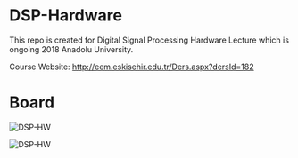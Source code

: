 # DSP-Hardware

This repo is created for Digital Signal Processing Hardware Lecture which is ongoing 2018 Anadolu University. 

Course Website: http://eem.eskisehir.edu.tr/Ders.aspx?dersId=182

# Board

![DSP-HW](https://github.com/mcagriaksoy/DSP-Hardware-TMS320C6000/blob/master/s-l1600.jpg)


![DSP-HW](https://github.com/mcagriaksoy/DSP-Hardware-TMS320C6000/blob/master/maxresdefault.jpg)
